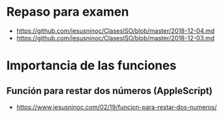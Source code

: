 # Repaso para examen
* https://github.com/jesusninoc/ClasesISO/blob/master/2018-12-04.md
* https://github.com/jesusninoc/ClasesISO/blob/master/2018-12-03.md

# Importancia de las funciones
## Función para restar dos números (AppleScript)
* https://www.jesusninoc.com/02/19/funcion-para-restar-dos-numeros/
